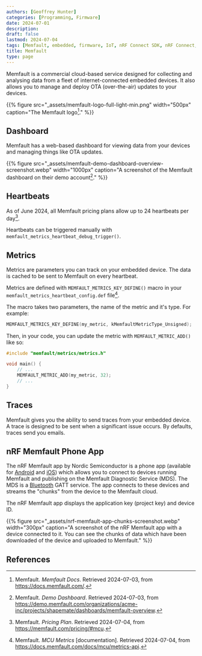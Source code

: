 ```yaml
---
authors: [Geoffrey Hunter]
categories: [Programming, Firmware]
date: 2024-07-01
description: 
draft: false
lastmod: 2024-07-04
tags: [Memfault, embedded, firmware, IoT, nRF Connect SDK, nRF Connect, nRF, Bluetooth, GATT, Memfault Diagnostic Service, MDS, Android, iOS, OTA]
title: Memfault
type: page
---
```


Memfault is a commercial cloud-based service designed for collecting and analysing data from a fleet of internet-connected embedded devices. It also allows you to manage and deploy OTA (over-the-air) updates to your devices.

{{% figure src="_assets/memfault-logo-full-light-min.png" width="500px" caption="The Memfault logo[^memfault-docs]." %}}

## Dashboard

Memfault has a web-based dashboard for viewing data from your devices and managing things like OTA updates.

{{% figure src="_assets/memfault-demo-dashboard-overview-screenshot.webp" width="1000px" caption="A screenshot of the Memfault dashboard on their demo account[^memfault-demo-dashboard]." %}}

## Heartbeats

As of June 2024, all Memfault pricing plans allow up to 24 heartbeats per day[^memfault-pricing].

Heartbeats can be triggered manually with `memfault_metrics_heartbeat_debug_trigger()`.

## Metrics

Metrics are parameters you can track on your embedded device. The data is cached to be sent to Memfault on every heartbeat.

Metrics are defined with `MEMFAULT_METRICS_KEY_DEFINE()` macro in your `memfault_metrics_heartbeat_config.def` file[^memfault-metrics-api].

The macro takes two parameters, the name of the metric and it's type. For example:

```c
MEMFAULT_METRICS_KEY_DEFINE(my_metric, kMemfaultMetricType_Unsigned);
```

Then, in your code, you can update the metric with `MEMFAULT_METRIC_ADD()` like so:

```c
#include "memfault/metrics/metrics.h"

void main() {
    // ...
    MEMFAULT_METRIC_ADD(my_metric, 32);
    // ...
}
```

## Traces

Memfault gives you the ability to send traces from your embedded device. A trace is designed to be sent when a significant issue occurs. By defaults, traces send you emails.

## nRF Memfault Phone App

The nRF Memfault app by Nordic Semiconductor is a phone app (available for [Android](https://play.google.com/store/apps/details?id=no.nordicsemi.memfault&hl=en) and [iOS](https://apps.apple.com/us/app/nrf-memfault/id1641119282)) which allows you to connect to devices running Memfault and publishing on the Memfault Diagnostic Service (MDS). The MDS is a [Bluetooth](/electronics/communication-protocols/bluetooth/) GATT service. The app connects to these devices and streams the "chunks" from the device to the Memfault cloud.

The nRF Memfault app displays the application key (project key) and device ID.

{{% figure src="_assets/nrf-memfault-app-chunks-screenshot.webp" width="300px" caption="A screenshot of the nRF Memfault app with a device connected to it. You can see the chunks of data which have been downloaded of the device and uploaded to Memfault." %}}

## References

[^memfault-docs]: Memfault. _Memfault Docs_. Retrieved 2024-07-03, from https://docs.memfault.com/.
[^memfault-demo-dashboard]: Memfault. _Demo Dashboard_. Retrieved 2024-07-03, from https://demo.memfault.com/organizations/acme-inc/projects/shapemate/dashboards/memfault-overview.
[^memfault-pricing]: Memfault. _Pricing Plan_. Retrieved 2024-07-04, from https://memfault.com/pricing/#mcu.
[^memfault-metrics-api]: Memfault. _MCU Metrics_ [documentation]. Retrieved 2024-07-04, from https://docs.memfault.com/docs/mcu/metrics-api.
